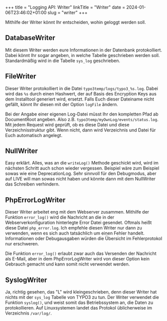 +++
title = "Logging API: Writer"
linkTitle = "Writer"
date = 2024-01-06T23:46:02+01:00
slug = "writer"
+++

Mithilfe der Writer könnt Ihr entscheiden, wohin geloggt werden soll.

## DatabaseWriter

Mit diesem Writer werden eure Informationen in der Datenbank protokolliert. Dabei könnt Ihr sogar angeben, in welche Tabelle geschrieben werden soll. Standardmäßig wird in die Tabelle `sys_log` geschrieben.

## FileWriter

Dieser Writer protokolliert in die Datei `typo3temp/logs/typo3_%s.log`. Dabei wird das `%s` durch einen Hashwert, der auf Basis des Encryption Keys aus dem Installtool generiert wird, ersetzt. Falls Euch dieser Dateiname nicht gefällt, könnt Ihr diesen mit der Option `logFile` ändern.

Bei der Angabe einer eigenen Log-Datei müsst Ihr den kompletten Pfad ab DocumentRoot angeben. Also z.B. `typo3temp/myOwnLog/events/status.log`. Mit jedem Request wird geprüft, ob es diese Datei und diese Verzeichnisstruktur gibt. Wenn nicht, dann wird Verzeichnis und Datei für Euch automatisch angelegt.

## NullWriter

Easy erklärt. Alles, was an die `writeLog()` Methode geschickt wird, wird im nächsten Schritt auch schon wieder vergessen. Beispiel wäre zum Beispiel sowas wie eine DeprecationLog. Sehr sinnvoll für den Debugmodus, aber auf LIVE will man sowas nicht haben und könnte dann mit dem NullWriter das Schreiben verhindern.

## PhpErrorLogWriter

Dieser Writer arbeitet eng mit dem Webserver zusammen. Mithilfe der Funktion `error_log()` wird die Nachricht an die in der Webserverkonfiguration hinterlegte Error Datei gesendet. Oftmals heißt diese Datei `php_error.log`. Ich empfehle diesen Writer nur dann zu verwenden, wenn es sich auch tatsächlich um einen Fehler handelt. Informationen oder Debugausgaben würden die Übersicht im Fehlerprotokol nur erschweren.

Die Funktion `error_log()` erlaubt zwar auch das Versenden der Nachricht als E-Mail, aber in dem PhpErrorLogWriter wird von dieser Option kein Gebrauch gemacht und kann somit nicht verwendet werden.

## SyslogWriter

Ja, richtig gesehen, das "L" wird kleingeschrieben, denn dieser Writer hat nichts mit der `sys_log` Tabelle von TYPO3 zu tun. Der Writer verwendet die Funktion `syslog()`, und weist somit das Betriebssystem an, die Daten zu protokollieren. Auf Linuxsystemen landet das Protokol üblicherweise im Verzeichnis `/var/log/`.
